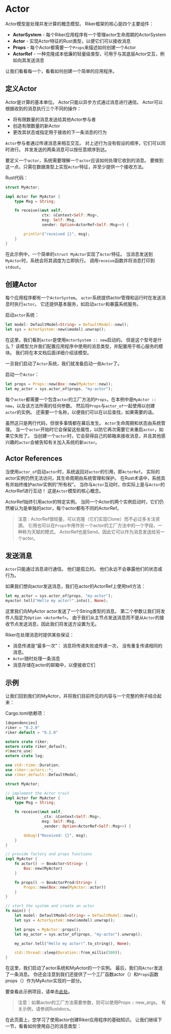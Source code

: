 # Actor

Actor模型是处理并发计算的概念模型。 Riker框架的核心是四个主要组件：

* **ActorSystem**  -  每个Riker应用程序有一个管理actor生命周期的ActorSystem
* **Actor**  - 实现Actor特征的Rust类型，以便它们可以接收消息
* **Props** - 每个Actor都需要一个`Props`来描述如何创建一个Actor
* **ActorRef**  - 一种克隆成本低廉的轻量级类型，可用于与其底层Actor交互，例如向其发送消息

让我们看看每一个，看看如何创建一个简单的应用程序。

## 定义Actor

Actor是计算的基本单位。 Actor只能以异步方式通过消息进行通信。 Actor可以根据收到的消息执行三个不同的操作：

* 将有限数量的消息发送给其他Actor参与者
* 创造有限数量的新Actor
* 更改其状态或指定用于接收的下一条消息的行为

`Actor`参与者通过传递消息来相互交互。 对上述行为没有假设的顺序，它们可以同时进行。 并发发送的两条消息可以按任意顺序到达。

要定义一个`actor`，系统需要理解一个`actor`应该如何处理它收到的消息。 要做到这一点，只需在数据类型上实现`Actor`特征，并至少提供一个接收方法。

Rust代码：

```rust
struct MyActor;

impl Actor for MyActor {
    type Msg = String;

    fn receive(&mut self,
                ctx: &Context<Self::Msg>,
                msg: Self::Msg,
                sender: Option<ActorRef<Self::Msg>>) {

        println!("received {}", msg);
    }
}
```

在此示例中，一个简单的`struct MyActor`实现了`Actor`特征。 当消息发送到`MyActor`时，系统会将其调度为立即执行。 调用`receive`函数并将消息打印到`stdout`。

## 创建Actor

每个应用程序都有一个`ActorSystem`。 `actor`系统提供actor管理和运行时在发送消息时执行`actor`。 它还提供基本服务，如启动`actor`和暴露系统服务。

启动`actor`系统：

```rust
let model: DefaultModel<String> = DefaultModel::new();
let sys = ActorSystem::new(&model).unwrap();
```

在这里，我们看到`actor`是使用`ActorSystem :: new`启动的。 但是这个型号是什么？ 该模型允许我们配置应用程序中使用的消息类型，并配置用于核心服务的模块。 我们将在本文档后面详细介绍该模型。

一旦我们启动了`Actor`系统，我们就准备启动一些`Actor`了。

启动一个`Actor`：

```rust
let props = Props::new(Box::new(MyActor::new));
let my_actor = sys.actor_of(props, "my-actor");
```

每个`actor`都需要一个包含`actor`的工厂方法的`Props`，在本例中是`MyActor :: new`，以及该方法所需的任何参数。 然后将`Props`与`actor_of`一起使用以创建`actor`的实例。 还需要一个名称，以便我们可以在以后查找，如果需要的话。

虽然这只是两行代码，但很多事情都在幕后发生。 `Actor`生命周期和状态由系统管理。 当一个`actor`开始时它会保留这些属性，以防它再次需要它来重启`actor`，如果它失败了。 当创建一个`actor`时，它会获得自己的邮箱来接收消息，并且其他感兴趣的`actor`会被告知有关加入系统的新`actor`。

## Actor References

当使用`actor_of`启动`actor`时，系统返回对`actor`的引用，即`ActorRef`。 实际的actor实例仍然无法访问，其生命周期由系统管理和保护。 在Rust术语中，系统具有并始终维护actor实例的“所有权”。 当你与`Actor`互动时，你实际上是与`Actor`的ActorRef进行互动！ 这是`Actor`模型的核心概念。

ActorRef始终引用actor的特定实例。 当同一个Actor的两个实例启动时，它们仍然被认为是单独的actor，每个actor都有不同的ActorRef。

> 注意 : ActorRef很轻量，可以克隆（它们实现Clone）而不必过多关注资源。 引用也可以在`Props`中用作另一个actor的工厂方法中的一个字段，一种称为天赋的模式。 ActorRef也是Send，因此它可以作为消息发送给另一个actor。

## 发送消息

`Actor`只能通过消息进行通信。 他们是孤立的。 他们永远不会暴露他们的状态或行为。

如果我们想向actor发送消息，我们在actor的ActorRef上使用tell方法：

```rust
let my_actor = sys.actor_of(props, "my-actor");
myactor.tell("Hello my actor!".into(), None);
```

这里我们向MyActor actor发送了一个String类型的消息。 第二个参数让我们将发件人指定为`Option <ActorRef>`。 由于我们从主节点发送消息而不是从`Actor`的接收节点发送消息，因此我们将发送方设置为无。

Riker在处理消息时提供某些保证：

* 消息传递是“最多一次”： 消息将传递失败或传递一次， 没有重复传递相同的消息。
* `Actor`随时处理一条消息
* 消息存储在actor的邮箱中，以便接收它们


## 示例

让我们回到我们的MyActor，并将我们目前所见的内容与一个完整的例子结合起来：

Cargo.toml依赖项：

```rust
[dependencies]
riker = "0.2.0"
riker-default = "0.2.0"
```

```rust
extern crate riker;
extern crate riker_default;
#[macro_use]
extern crate log;

use std::time::Duration;
use riker::actors::*;
use riker_default::DefaultModel;

struct MyActor;

// implement the Actor trait
impl Actor for MyActor {
    type Msg = String;

    fn receive(&mut self,
                _ctx: &Context<Self::Msg>,
                msg: Self::Msg,
                _sender: Option<ActorRef<Self::Msg>>) {

        debug!("Received: {}", msg);
    }
}

// provide factory and props functions
impl MyActor {
    fn actor() -> BoxActor<String> {
        Box::new(MyActor)
    }

    fn props() -> BoxActorProd<String> {
        Props::new(Box::new(MyActor::actor))
    }
}

// start the system and create an actor
fn main() {
    let model: DefaultModel<String> = DefaultModel::new();
    let sys = ActorSystem::new(&model).unwrap();

    let props = MyActor::props();
    let my_actor = sys.actor_of(props, "my-actor").unwrap();

    my_actor.tell("Hello my actor!".to_string(), None);

    std::thread::sleep(Duration::from_millis(500));
}
```

在这里，我们启动了actor系统和MyActor的一个实例。 最后，我们向`Actor`发送了一条消息。 你还会注意到我们还提供了一个工厂函数actor（）和`Props`函数props（）作为MyActor实现的一部分。

要查看此示例项目，请单击[此处](https://github.com/riker-rs/examples/tree/master/basic)。

> 注意：如果actor的工厂方法需要参数，则可以使用Props :: new_args。 有关示例，请参阅Rustdocs。

在此页面上，您学习了使用actor创建Riker应用程序的基础知识。 让我们继续下一节，看看如何使用自己的消息类型：

